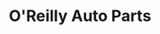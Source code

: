 ---
title: "O'Reilly Auto Parts"
url: /chicago/oreilly-auto-parts-west-cermak-road/
shop: car parts
---